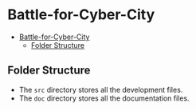 # Battle-for-Cyber-City

- [Battle-for-Cyber-City](#battle-for-cyber-city)
  - [Folder Structure](#folder-structure)

## Folder Structure

- The `src` directory stores all the development files.
- The `doc` directory stores all the documentation files.
